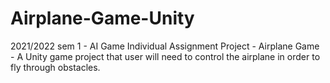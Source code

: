 # Airplane-Game-Unity
2021/2022 sem 1 - AI Game Individual Assignment Project - Airplane Game - A Unity game project that user will need to control the airplane in order to fly through obstacles.
